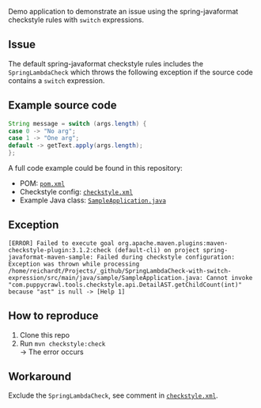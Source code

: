 Demo application to demonstrate an issue using the spring-javaformat checkstyle rules with `switch` expressions.

## Issue

The default spring-javaformat checkstyle rules includes the `SpringLambdaCheck` which throws the following exception if
the source code contains a `switch` expression.

## Example source code

```java
String message = switch (args.length) {
case 0 -> "No arg";
case 1 -> "One arg";
default -> getText.apply(args.length);
};
```

A full code example could be found in this repository:
* POM: [`pom.xml`](pom.xml)
* Checkstyle config: [`checkstyle.xml`](checkstyle.xml)
* Example Java class: [`SampleApplication.java`](src/main/java/sample/SampleApplication.java)

## Exception

```shell
[ERROR] Failed to execute goal org.apache.maven.plugins:maven-checkstyle-plugin:3.1.2:check (default-cli) on project spring-javaformat-maven-sample: Failed during checkstyle configuration: Exception was thrown while processing /home/reichardt/Projects/_github/SpringLambdaCheck-with-switch-expression/src/main/java/sample/SampleApplication.java: Cannot invoke "com.puppycrawl.tools.checkstyle.api.DetailAST.getChildCount(int)" because "ast" is null -> [Help 1]
```

## How to reproduce

1. Clone this repo
2. Run `mvn checkstyle:check`  
   &rarr; The error occurs

## Workaround

Exclude the `SpringLambdaCheck`, see comment in [`checkstyle.xml`](checkstyle.xml#L10).
